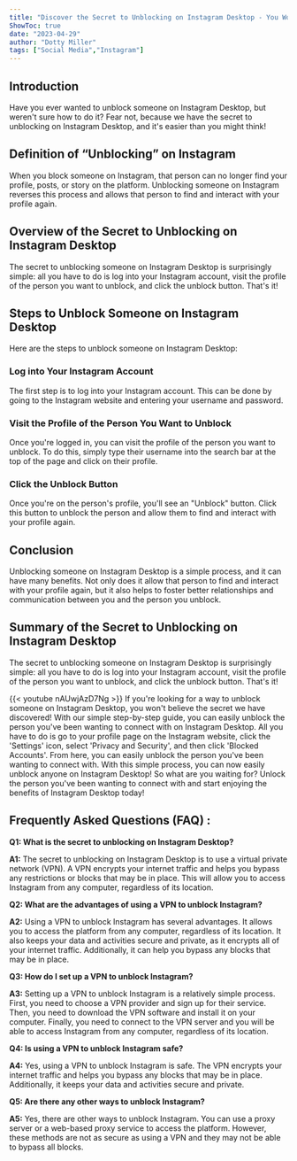 ```yaml
---
title: "Discover the Secret to Unblocking on Instagram Desktop - You Won't Believe What Happens Next!"
ShowToc: true 
date: "2023-04-29"
author: "Dotty Miller" 
tags: ["Social Media","Instagram"]
---
```

## Introduction

Have you ever wanted to unblock someone on Instagram Desktop, but weren't sure how to do it? Fear not, because we have the secret to unblocking on Instagram Desktop, and it's easier than you might think!

## Definition of “Unblocking” on Instagram

When you block someone on Instagram, that person can no longer find your profile, posts, or story on the platform. Unblocking someone on Instagram reverses this process and allows that person to find and interact with your profile again.

## Overview of the Secret to Unblocking on Instagram Desktop

The secret to unblocking someone on Instagram Desktop is surprisingly simple: all you have to do is log into your Instagram account, visit the profile of the person you want to unblock, and click the unblock button. That's it!

## Steps to Unblock Someone on Instagram Desktop

Here are the steps to unblock someone on Instagram Desktop:

### Log into Your Instagram Account

The first step is to log into your Instagram account. This can be done by going to the Instagram website and entering your username and password.

### Visit the Profile of the Person You Want to Unblock

Once you're logged in, you can visit the profile of the person you want to unblock. To do this, simply type their username into the search bar at the top of the page and click on their profile.

### Click the Unblock Button

Once you're on the person's profile, you'll see an "Unblock" button. Click this button to unblock the person and allow them to find and interact with your profile again.

## Conclusion

Unblocking someone on Instagram Desktop is a simple process, and it can have many benefits. Not only does it allow that person to find and interact with your profile again, but it also helps to foster better relationships and communication between you and the person you unblock.

## Summary of the Secret to Unblocking on Instagram Desktop

The secret to unblocking someone on Instagram Desktop is surprisingly simple: all you have to do is log into your Instagram account, visit the profile of the person you want to unblock, and click the unblock button. That's it!

{{< youtube nAUwjAzD7Ng >}} 
If you're looking for a way to unblock someone on Instagram Desktop, you won't believe the secret we have discovered! With our simple step-by-step guide, you can easily unblock the person you've been wanting to connect with on Instagram Desktop. All you have to do is go to your profile page on the Instagram website, click the 'Settings' icon, select 'Privacy and Security', and then click 'Blocked Accounts'. From here, you can easily unblock the person you've been wanting to connect with. With this simple process, you can now easily unblock anyone on Instagram Desktop! So what are you waiting for? Unlock the person you've been wanting to connect with and start enjoying the benefits of Instagram Desktop today!

## Frequently Asked Questions (FAQ) :
**Q1: What is the secret to unblocking on Instagram Desktop?**

**A1:** The secret to unblocking on Instagram Desktop is to use a virtual private network (VPN). A VPN encrypts your internet traffic and helps you bypass any restrictions or blocks that may be in place. This will allow you to access Instagram from any computer, regardless of its location. 

**Q2: What are the advantages of using a VPN to unblock Instagram?**

**A2:** Using a VPN to unblock Instagram has several advantages. It allows you to access the platform from any computer, regardless of its location. It also keeps your data and activities secure and private, as it encrypts all of your internet traffic. Additionally, it can help you bypass any blocks that may be in place. 

**Q3: How do I set up a VPN to unblock Instagram?**

**A3:** Setting up a VPN to unblock Instagram is a relatively simple process. First, you need to choose a VPN provider and sign up for their service. Then, you need to download the VPN software and install it on your computer. Finally, you need to connect to the VPN server and you will be able to access Instagram from any computer, regardless of its location. 

**Q4: Is using a VPN to unblock Instagram safe?**

**A4:** Yes, using a VPN to unblock Instagram is safe. The VPN encrypts your internet traffic and helps you bypass any blocks that may be in place. Additionally, it keeps your data and activities secure and private. 

**Q5: Are there any other ways to unblock Instagram?**

**A5:** Yes, there are other ways to unblock Instagram. You can use a proxy server or a web-based proxy service to access the platform. However, these methods are not as secure as using a VPN and they may not be able to bypass all blocks.




